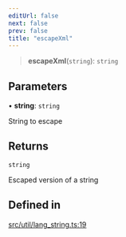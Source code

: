 ```yaml
---
editUrl: false
next: false
prev: false
title: "escapeXml"
---
```


> **escapeXml**(`string`): `string`

## Parameters

• **string**: `string`

String to escape

## Returns

`string`

Escaped version of a string

## Defined in

[src/util/lang\_string.ts:19](https://github.com/fabricjs/fabric.js/blob/8748628df7e9de00ba77413bfc3ad9e9fe9d4f30/src/util/lang_string.ts#L19)
